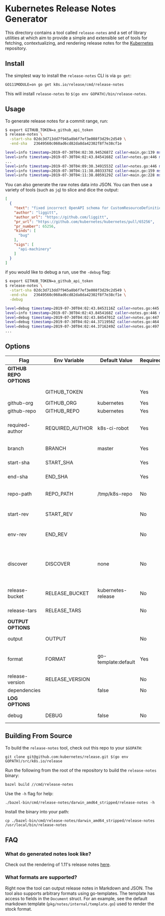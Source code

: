 # Kubernetes Release Notes Generator

This directory contains a tool called `release-notes` and a set of library utilities at which aim to provide a simple and extensible set of tools for fetching, contextualizing, and rendering release notes for the [Kubernetes](https://github.com/kubernetes/kubernetes) repository.

## Install

The simplest way to install the `release-notes` CLI is via `go get`:

```
GO111MODULE=on go get k8s.io/release/cmd/release-notes
```

This will install `release-notes` to `$(go env GOPATH)/bin/release-notes`.

## Usage

To generate release notes for a commit range, run:

```bash
$ export GITHUB_TOKEN=a_github_api_token
$ release-notes \
  -start-sha 02dc3d713dd7f945a8b6f7ef3e008f3d29c2d549 \
  -end-sha   23649560c060ad6cd82da8da42302f8f7e38cf1e

level=info timestamp=2019-07-30T04:02:30.9452687Z caller=main.go:139 msg="fetching all commits. this might take a while..."
level=info timestamp=2019-07-30T04:02:43.8454168Z caller=notes.go:446 msg="[1/1679 - 0.06%]"
...
level=info timestamp=2019-07-30T04:09:30.3491553Z caller=notes.go:446 msg="[1679/1679 - 100.00%]"
level=info timestamp=2019-07-30T04:11:38.8033378Z caller=main.go:159 msg="got the commits, performing rendering"
level=info timestamp=2019-07-30T04:11:38.8059129Z caller=main.go:228 msg="release notes written to file" path=/tmp/release-notes-509576676 format=markdown
```

You can also generate the raw notes data into JSON. You can then use a variety of tools (such as `jq`) to slice and dice the output:

```json
[
  {
    "text": "fixed incorrect OpenAPI schema for CustomResourceDefinition objects",
    "author": "liggitt",
    "author_url": "https://github.com/liggitt",
    "pr_url": "https://github.com/kubernetes/kubernetes/pull/65256",
    "pr_number": 65256,
    "kinds": [
      "bug"
    ],
    "sigs": [
      "api-machinery"
    ]
  }
]
```

if you would like to debug a run, use the `-debug` flag:

```bash
$ export GITHUB_TOKEN=a_github_api_token
$ release-notes \
  -start-sha 02dc3d713dd7f945a8b6f7ef3e008f3d29c2d549 \
  -end-sha   23649560c060ad6cd82da8da42302f8f7e38cf1e \
  -debug 

level=debug timestamp=2019-07-30T04:02:43.8453116Z caller=notes.go:445 msg=################################################
level=info timestamp=2019-07-30T04:02:43.8454168Z caller=notes.go:446 msg="[1/1679 - 0.06%]"
level=debug timestamp=2019-07-30T04:02:43.8454701Z caller=notes.go:447 msg="Processing commit" func=ListCommitsWithNotes sha=23649560c060ad6cd82da8da42302f8f7e38cf1e
level=debug timestamp=2019-07-30T04:02:44.3711956Z caller=notes.go:464 msg="Obtaining PR associated with commit sha '23649560c060ad6cd82da8da42302f8f7e38cf1e'." func=ListCommitsWithNotes prno=80301 prbody="**What type of PR is this?**\r\n> Uncomment only one ` /kind <>` line, hit enter to put that in a new line, and remove leading whitespaces from that line:\r\n>\r\n> /kind api-change\r\n> /kind bug\r\n\r\n/kind cleanup\r\n\r\n> /kind design\r\n> /kind documentation\r\n> /kind failing-test\r\n> /kind feature\r\n> /kind flake\r\n\r\n**What this PR does / why we need it**:\r\n\r\nBased on the feedback from https://docs.google.com/document/d/1g5Aqa0BncQGRedSJH0TJQWq3mw3VxpJ_ufO1qokJ1LE we have decided to rename the `preferred` policy of the `TopologyManager` to `best-effort`.  The reasoning for this is outlined in the document.\r\n\r\nSince this change is coming before the `TopologyManager` was ever part of a release, this does not introduce a user-facing change.\r\n\r\n**Does this PR introduce a user-facing change?**:\r\n<!--\r\nIf no, just write \"NONE\" in the release-note block below.\r\nIf yes, a release note is required:\r\nEnter your extended release note in the block below. If the PR requires additional action from users switching to the new release, include the string \"action required\".\r\n-->\r\n```release-note\r\nNONE\r\n```"
level=debug timestamp=2019-07-30T04:02:44.3716249Z caller=notes.go:497 msg="Excluding notes for PR based on the exclusion filter." func=ListCommitsWithNotes filter="(?i)```(release-note\\s*)?('|\")?(none|n/a)?('|\")?\\s*```"
...
```

## Options

| Flag                    | Env Variable    | Default Value       | Required | Description                                                                                                                       |
| ----------------------- | --------------- | ------------------- | -------- | --------------------------------------------------------------------------------------------------------------------------------- |
| **GITHUB REPO OPTIONS** |
|                         | GITHUB_TOKEN    |                     | Yes      | A personal GitHub access token                                                                                                    |
| github-org              | GITHUB_ORG      | kubernetes          | Yes      | Name of GitHub organization                                                                                                       |
| github-repo             | GITHUB_REPO     | kubernetes          | Yes      | Name of GitHub repository                                                                                                         |
| required-author         | REQUIRED_AUTHOR | k8s-ci-robot        | Yes      | Only commits from this GitHub user are considered. Set to empty string to include all users                                       |
| branch                  | BRANCH          | master              | Yes      | The GitHub repository branch to scrape                                                                                            |
| start-sha               | START_SHA       |                     | Yes      | The commit hash to start processing from (inclusive)                                                                              |
| end-sha                 | END_SHA         |                     | Yes      | The commit hash to end processing at (inclusive)                                                                                  |
| repo-path               | REPO_PATH       | /tmp/k8s-repo       | No       | Path to a local Kubernetes repository, used only for tag discovery                                                                |
| start-rev               | START_REV       |                     | No       | The git revision to start at. Can be used as alternative to start-sha                                                             |
| env-rev                 | END_REV         |                     | No       | The git revision to end at. Can be used as alternative to end-sha                                                                 |
| discover                | DISCOVER        | none                | No       | The revision discovery mode for automatic revision retrieval (options: none, mergebase-to-latest, patch-to-patch, patch-to-latest, minor-to-minor) |
| release-bucket          | RELEASE_BUCKET  | kubernetes-release  | No       | Specify gs bucket to point to in generated notes (default "kubernetes-release")                                                   |
| release-tars            | RELEASE_TARS    |                     | No       | Directory of tars to sha512 sum for display                                                                                       |
| **OUTPUT OPTIONS**      |
| output                  | OUTPUT          |                     | No       | The path where the release notes will be written                                                                                  |
| format                  | FORMAT          | go-template:default | Yes      | The format for notes output (options: json, go-template:inline:<template-string> go-template:path/to/template.file)               |
| release-version         | RELEASE_VERSION |                     | No       | The release version to tag the notes with                                                                                         |
| dependencies            |                 | false               | No       | Add dependency report                                                                                                             |
| **LOG OPTIONS**         |
| debug                   | DEBUG           | false               | No       | Enable debug logging (options: true, false)                                                                                       |

## Building From Source

To build the `release-notes` tool, check out this repo to your `$GOPATH`:

```
git clone git@github.com:kubernetes/release.git $(go env GOPATH)/src/k8s.io/release
```

Run the following from the root of the repository to build the `release-notes` binary:

```
bazel build //cmd/release-notes
```

Use the `-h` flag for help:

```
./bazel-bin/cmd/release-notes/darwin_amd64_stripped/release-notes -h
```

Install the binary into your path:

```
cp ./bazel-bin/cmd/release-notes/darwin_amd64_stripped/release-notes /usr/local/bin/release-notes
```


## FAQ

### What do generated notes look like?

Check out the rendering of 1.11's release notes [here](https://gist.github.com/marpaia/acfdb889f362195bb683e9e09ce196bc).

### What formats are supported?

Right now the tool can output release notes in Markdown and JSON. The tool
also supports arbitrary formats using go-templates. The template has access
to fields in the `Document` struct. For an example, see the default markdown
template (`pkg/notes/internal/template.go`) used to render the stock format.

